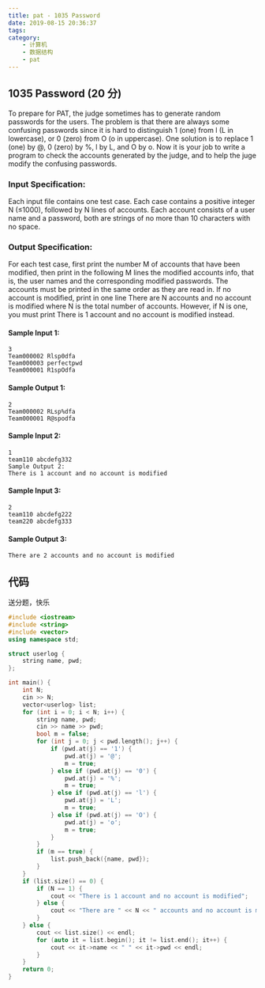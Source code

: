 ```yaml
---
title: pat - 1035 Password
date: 2019-08-15 20:36:37
tags:
category:
    - 计算机
    - 数据结构
    - pat
---
```

## 1035 Password (20 分)
To prepare for PAT, the judge sometimes has to generate random passwords for the users. The problem is that there are always some confusing passwords since it is hard to distinguish 1 (one) from l (L in lowercase), or 0 (zero) from O (o in uppercase). One solution is to replace 1 (one) by @, 0 (zero) by %, l by L, and O by o. Now it is your job to write a program to check the accounts generated by the judge, and to help the juge modify the confusing passwords.

### Input Specification:
Each input file contains one test case. Each case contains a positive integer N (≤1000), followed by N lines of accounts. Each account consists of a user name and a password, both are strings of no more than 10 characters with no space.

### Output Specification:
For each test case, first print the number M of accounts that have been modified, then print in the following M lines the modified accounts info, that is, the user names and the corresponding modified passwords. The accounts must be printed in the same order as they are read in. If no account is modified, print in one line There are N accounts and no account is modified where N is the total number of accounts. However, if N is one, you must print There is 1 account and no account is modified instead.

#### Sample Input 1:
```
3
Team000002 Rlsp0dfa
Team000003 perfectpwd
Team000001 R1spOdfa
```

#### Sample Output 1:
```
2
Team000002 RLsp%dfa
Team000001 R@spodfa
```

#### Sample Input 2:
```
1
team110 abcdefg332
Sample Output 2:
There is 1 account and no account is modified
```

#### Sample Input 3:
```
2
team110 abcdefg222
team220 abcdefg333
```

#### Sample Output 3:
```
There are 2 accounts and no account is modified
```

## 代码
送分题，快乐
```c++
#include <iostream>
#include <string>
#include <vector>
using namespace std;

struct userlog {
    string name, pwd;
};

int main() {
    int N;
    cin >> N;
    vector<userlog> list;
    for (int i = 0; i < N; i++) {
        string name, pwd;
        cin >> name >> pwd;
        bool m = false;
        for (int j = 0; j < pwd.length(); j++) {
            if (pwd.at(j) == '1') {
                pwd.at(j) = '@';
                m = true;
            } else if (pwd.at(j) == '0') {
                pwd.at(j) = '%';
                m = true;
            } else if (pwd.at(j) == 'l') {
                pwd.at(j) = 'L';
                m = true;
            } else if (pwd.at(j) == 'O') {
                pwd.at(j) = 'o';
                m = true;
            }
        }
        if (m == true) {
            list.push_back({name, pwd});
        }
    }
    if (list.size() == 0) {
        if (N == 1) {
            cout << "There is 1 account and no account is modified";
        } else {
            cout << "There are " << N << " accounts and no account is modified";
        }
    } else {
        cout << list.size() << endl;
        for (auto it = list.begin(); it != list.end(); it++) {
            cout << it->name << " " << it->pwd << endl;
        }
    }
    return 0;
}
```